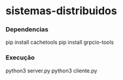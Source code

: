 # sistemas-distribuidos

### Dependencias

pip install cachetools
pip install grpcio-tools

### Execução

python3 server.py
python3 cliente.py